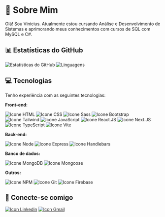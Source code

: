 # 💫 Sobre Mim

Olá! Sou Vinicius. Atualmente estou cursando Análise e Desenvolvimento de Sistemas e aprimorando meus conhecimentos com cursos de SQL com MySQL e C#.

## 📊 Estatísticas do GitHub

![Estatísticas do GitHub](https://github-readme-stats.vercel.app/api?username=vinicius-pereira-souza&theme=onedark&hide_border=false&include_all_commits=false&count_private=false)
![Linguagens](https://github-readme-stats.vercel.app/api/top-langs/?username=vinicius-pereira-souza&theme=onedark&hide_border=false&include_all_commits=false&count_private=false&layout=compact&langs_count=8)

## 💻 Tecnologias

Tenho experiência com as seguintes tecnologias:

**Front-end:**

   ![Icone HTML](https://img.shields.io/badge/HTML5-E34F26.svg?style=for-the-badge&logo=HTML5&logoColor=white)
   ![Icone CSS](https://img.shields.io/badge/CSS3-1572B6.svg?style=for-the-badge&logo=CSS3&logoColor=white)
   ![Icone Sass](https://img.shields.io/badge/Sass-CC6699.svg?style=for-the-badge&logo=Sass&logoColor=white)
   ![Icone Bootstrap](https://img.shields.io/badge/Bootstrap-7952B3.svg?style=for-the-badge&logo=Bootstrap&logoColor=white)
   ![Icone Tailwind](https://img.shields.io/badge/Tailwind%20CSS-06B6D4.svg?style=for-the-badge&logo=Tailwind-CSS&logoColor=white)
   ![Icone JavaScript](https://img.shields.io/badge/JavaScript-F7DF1E.svg?style=for-the-badge&logo=JavaScript&logoColor=black)
   ![Icone React.JS](https://img.shields.io/badge/React-61DAFB.svg?style=for-the-badge&logo=React&logoColor=black)
   ![Icone Next.JS](https://img.shields.io/badge/Next.js-000000.svg?style=for-the-badge&logo=nextdotjs&logoColor=white)
   ![Icone TypeScript](https://img.shields.io/badge/TypeScript-3178C6.svg?style=for-the-badge&logo=TypeScript&logoColor=white)
   ![Icone Vite](https://img.shields.io/badge/Vite-646CFF.svg?style=for-the-badge&logo=Vite&logoColor=white)

**Back-end:**

   ![Icone Node](https://img.shields.io/badge/Node.js-5FA04E.svg?style=for-the-badge&logo=nodedotjs&logoColor=white)
   ![Icone Express](https://img.shields.io/badge/Express-000000.svg?style=for-the-badge&logo=Express&logoColor=white)
   ![Icone Handlebars](https://img.shields.io/badge/Handlebars.js-000000.svg?style=for-the-badge&logo=handlebarsdotjs&logoColor=white)

**Banco de dados:**

   ![Icone MongoDB](https://img.shields.io/badge/MongoDB-47A248.svg?style=for-the-badge&logo=MongoDB&logoColor=white)
   ![Icone Mongoose](https://img.shields.io/badge/Mongoose-F04D35.svg?style=for-the-badge&logo=Mongoose&logoColor=white)

**Outros:**

  ![Icone NPM](https://img.shields.io/badge/npm-CB3837.svg?style=for-the-badge&logo=npm&logoColor=white)
   ![Icone Git](https://img.shields.io/badge/Git-F05032.svg?style=for-the-badge&logo=Git&logoColor=white)
   ![Icone Firebase](https://img.shields.io/badge/Firebase-FFCA28.svg?style=for-the-badge&logo=Firebase&logoColor=black)

## 🔗 Conecte-se comigo

[![Icon Linkedin](https://img.shields.io/badge/LinkedIn-0A66C2.svg?style=for-the-badge&logo=LinkedIn&logoColor=white)](https://www.linkedin.com/in/vinicius-pereira-b99a04179/)
[![Icon Gmail](https://img.shields.io/badge/Gmail-EA4335.svg?style=for-the-badge&logo=Gmail&logoColor=white)](vinicius.pereira.souza98@gmail.com)


